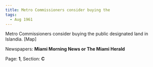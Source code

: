```yaml
---  
title: Metro Commissioners consider buying the  
tags:  
  - Aug 1961  
---  
```

  
Metro Commissioners consider buying the public designated land in Islandia. [Map]  
  
Newspapers: **Miami Morning News or The Miami Herald**  
  
Page: **1**, Section: **C** 

